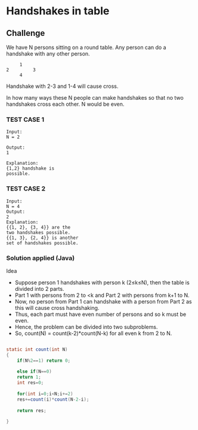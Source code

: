 # Handshakes in table

## Challenge 
We have N persons sitting on a round table. Any person can do a handshake with any other person.
```
     1
2         3
     4
```
Handshake with 2-3 and 1-4 will cause cross.

In how many ways these N people can make handshakes so that no two handshakes cross each other. N would be even.


### TEST CASE 1
````
Input:
N = 2

Output:
1

Explanation:
{1,2} handshake is
possible.
````

### TEST CASE 2
````
Input:
N = 4
Output:
2
Explanation:
{{1, 2}, {3, 4}} are the
two handshakes possible.
{{1, 3}, {2, 4}} is another
set of handshakes possible.
````



### Solution applied (Java)
Idea

- Suppose person 1 handshakes with person k (2≤k≤N), then the table is divided into 2 parts. 
- Part 1 with persons from 2 to <k and Part 2 with persons from k+1 to N.
- Now, no person from Part 1 can handshake with a person from Part 2 as this will cause cross handshaking.
- Thus, each part must have even number of persons and so k must be even.
- Hence, the problem can be divided into two subproblems.
- So, count(N) = count(k-2)*count(N-k) for all even k from 2 to N.
```java

static int count(int N) 
{ 
    if(N%2==1) return 0;
   
    else if(N==0)
    return 1;
    int res=0;
 
    for(int i=0;i<N;i+=2)
    res+=count(i)*count(N-2-i);
    
    return res;
    
}
```
